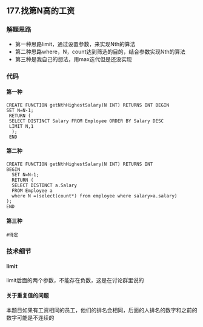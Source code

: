 ## 177.找第N高的工资
### 解题思路
- 第一种思路limit，通过设置参数，来实现Nth的算法
- 第二种思路where，N，count达到筛选的目的，结合参数实现Nth的算法
- 第三种是我自己的想法，用max迭代但是还没实现
### 代码
#### 第一种
    CREATE FUNCTION getNthHighestSalary(N INT) RETURNS INT BEGIN
    SET N=N-1;
     RETURN (
     SELECT DISTINCT Salary FROM Employee ORDER BY Salary DESC 
     LIMIT N,1
      );
     END
#### 第二种
    CREATE FUNCTION getNthHighestSalary(N INT) RETURNS INT
    BEGIN
      SET N=N-1;
      RETURN (
      SELECT DISTINCT a.Salary 
      FROM Employee a 
      where N =(select(count*) from employee where salary>a.salary)
    );
    END
#### 第三种
    #待定
### 技术细节
#### limit
limit后面的两个参数，不能存在负数，这是在讨论群里说的
#### 关于重复值的问题
本题目如果有工资相同的员工，他们的排名会相同，后面的人排名的数字和之前的数字可能是不连续的




